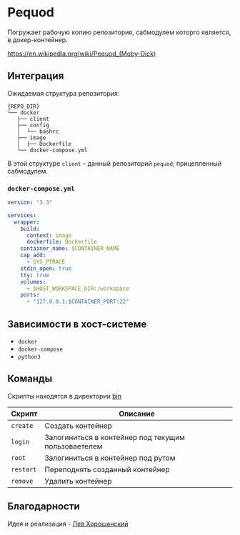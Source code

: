 # Pequod

Погружает рабочую копию репозитория, сабмодулем которго является, в докер-контейнер.

https://en.wikipedia.org/wiki/Pequod_(Moby-Dick)

## Интеграция

Ожидаемая структура репозитория:

```
{REPO_DIR}
└── docker
   ├── client
   ├── config
   │  └── bashrc
   ├── image
   │  ├── Dockerfile
   └── docker-compose.yml
```

В этой структуре `client` – данный репозиторий `pequod`, прицепленный сабмодулем.

### `docker-compose.yml`

```yaml
version: "3.3"

services:
  wrapper:
    build:
      context: image
      dockerfile: Dockerfile
    container_name: $CONTAINER_NAME
    cap_add:
      - SYS_PTRACE
    stdin_open: true
    tty: true
    volumes:
      - $HOST_WORKSPACE_DIR:/workspace
    ports:
      - "127.0.0.1:$CONTAINER_PORT:22"
```

## Зависимости в хост-системе

- `docker`
- `docker-compose`
- `python3`

## Команды

Скрипты находятся в директории [bin](/bin)

| Скрипт | Описание  |
| - | - |
| `create`   | Создать контейнер |
| `login` | Залогиниться в контейнер под текущим пользоваетелем |
| `root` | Залогиниться в контейнер под рутом |
| `restart` | Переподнять созданный контейнер |
| `remove` | Удалить контейнер |

## Благодарности

Идея и реализация - [Лев Хорошанский](https://github.com/TmLev)
